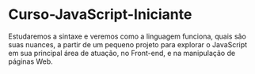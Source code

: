 # Curso-JavaScript-Iniciante
Estudaremos a sintaxe e veremos como a linguagem funciona, quais são suas nuances, a partir de um pequeno projeto para explorar o JavaScript em sua principal área de atuação, no Front-end, e na manipulação de páginas Web.
